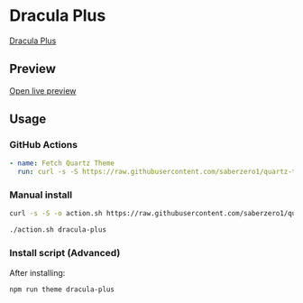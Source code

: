# Dracula Plus

[Dracula Plus](#)

## Preview

[Open live preview](https://quartz-themes.github.io/dracula-plus/)

## Usage

### GitHub Actions

```yaml
- name: Fetch Quartz Theme
  run: curl -s -S https://raw.githubusercontent.com/saberzero1/quartz-themes/master/action.sh | bash -s -- dracula-plus
```

### Manual install

```bash
curl -s -S -o action.sh https://raw.githubusercontent.com/saberzero1/quartz-themes/master/action.sh

./action.sh dracula-plus
```

### Install script (Advanced)

After installing:

```bash
npm run theme dracula-plus
```
